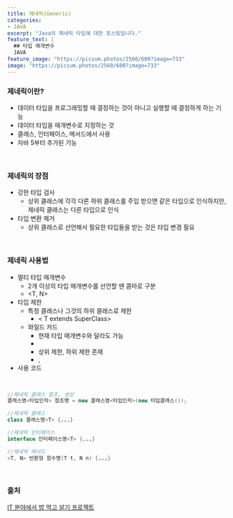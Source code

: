 ```yaml
---
title: 제네릭(Generic)
categories:
- JAVA
excerpt: "Java의 제네릭 타입에 대한 포스팅입니다."
feature_text: |
  ## 타입 매개변수
  JAVA
feature_image: "https://picsum.photos/2560/600?image=733"
image: "https://picsum.photos/2560/600?image=733"
---
```


### 제네릭이란?
- 데이터 타입을 프로그래밍할 때 결정하는 것이 아니고 실행할 때 결정하게 하는 기능
- 데이터 타입을 매개변수로 지정하는 것
- 클래스, 인터페이스, 메서드에서 사용 
- 자바 5부터 추가된 기능

<br>

### 제네릭의 장점
- 강한 타입 검사
	+ 상위 클래스에 각각 다른 하위 클래스를 주입 받으면  같은 타입으로 인식하지만, <br> 제네릭 클래스는 다른 타입으로 인식
- 타입 변환 제거
	+ 상위 클래스로 선언해서 필요한 타입들을 받는 것은 타입 변경 필요

<br>

### 제네릭 사용법
- 멀티 타입 매개변수
	+ 2개 이상의 타입 매개변수를 선언할 땐 콤마로 구분
	+ <T, N>
- 타입 제한
	+ 특정 클래스나  그것의 하위 클래스로 제한
		- < T extends SuperClass>
	+ 와일드 카드
		- 현재 타입 매개변수와 달라도 가능
		- <?>
		- 상위 제한, 하위 제한 존재
		- <? extends SuperClass>, <? super SubClass>
- 사용 코드 

<br>

```java
//제네릭 클래스 참조, 생성
클래스명<타입인자> 참조명 = new 클래스명<타입인자>(new 타입클래스());

//제네릭 클래스
class 클래스명<T> {...}

//제네릭 인터페이스
interface 인터페이스명<T> {...}

//제네릭 메서드
<T, N> 반환형 함수명(T t, N n) {...}
```

<br>

### 출처
[IT 분야에서 밥 먹고 살기 프로젝트](https://slow-and-steady-wins-the-race.tistory.com/104) <br>
